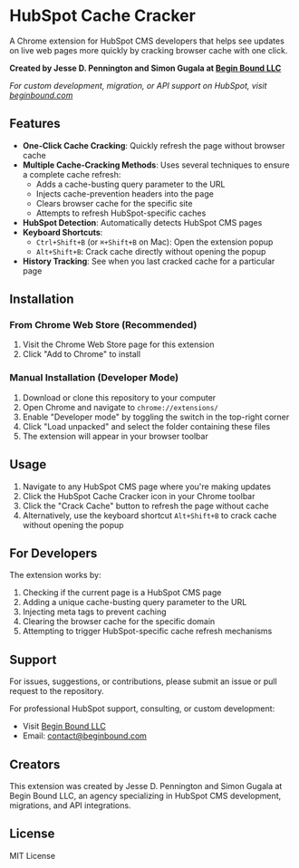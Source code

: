 # HubSpot Cache Cracker

A Chrome extension for HubSpot CMS developers that helps see updates on live web pages more quickly by cracking browser cache with one click.

**Created by Jesse D. Pennington and Simon Gugala at [Begin Bound LLC](https://www.beginbound.com)**

*For custom development, migration, or API support on HubSpot, visit [beginbound.com](https://www.beginbound.com)*

## Features

- **One-Click Cache Cracking**: Quickly refresh the page without browser cache
- **Multiple Cache-Cracking Methods**: Uses several techniques to ensure a complete cache refresh:
  - Adds a cache-busting query parameter to the URL
  - Injects cache-prevention headers into the page
  - Clears browser cache for the specific site
  - Attempts to refresh HubSpot-specific caches
- **HubSpot Detection**: Automatically detects HubSpot CMS pages
- **Keyboard Shortcuts**:
  - `Ctrl+Shift+B` (or `⌘+Shift+B` on Mac): Open the extension popup
  - `Alt+Shift+B`: Crack cache directly without opening the popup
- **History Tracking**: See when you last cracked cache for a particular page

## Installation

### From Chrome Web Store (Recommended)
1. Visit the Chrome Web Store page for this extension
2. Click "Add to Chrome" to install

### Manual Installation (Developer Mode)
1. Download or clone this repository to your computer
2. Open Chrome and navigate to `chrome://extensions/`
3. Enable "Developer mode" by toggling the switch in the top-right corner
4. Click "Load unpacked" and select the folder containing these files
5. The extension will appear in your browser toolbar

## Usage

1. Navigate to any HubSpot CMS page where you're making updates
2. Click the HubSpot Cache Cracker icon in your Chrome toolbar
3. Click the "Crack Cache" button to refresh the page without cache
4. Alternatively, use the keyboard shortcut `Alt+Shift+B` to crack cache without opening the popup

## For Developers

The extension works by:

1. Checking if the current page is a HubSpot CMS page
2. Adding a unique cache-busting query parameter to the URL
3. Injecting meta tags to prevent caching
4. Clearing the browser cache for the specific domain
5. Attempting to trigger HubSpot-specific cache refresh mechanisms

## Support

For issues, suggestions, or contributions, please submit an issue or pull request to the repository.

For professional HubSpot support, consulting, or custom development:
- Visit [Begin Bound LLC](https://www.beginbound.com)
- Email: contact@beginbound.com

## Creators

This extension was created by Jesse D. Pennington and Simon Gugala at Begin Bound LLC, an agency specializing in HubSpot CMS development, migrations, and API integrations.

## License

MIT License
